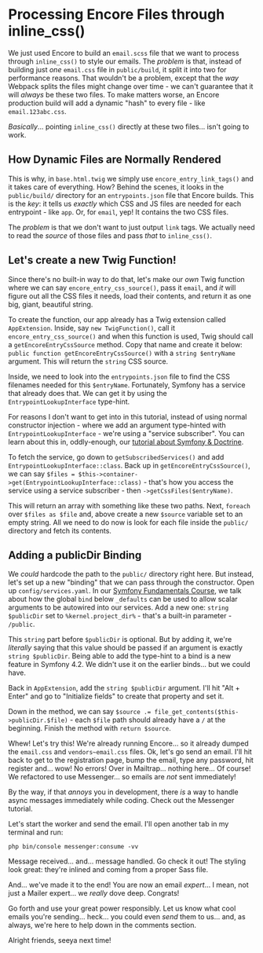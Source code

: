 # Processing Encore Files through inline_css()

We just used Encore to build an `email.scss` file that we want to process through
`inline_css()` to style our emails. The *problem* is that, instead of building
just *one* `email.css` file in `public/build`, it split it into two for performance
reasons. That wouldn't be a problem, except that the *way* Webpack splits the files
might change over time - we can't guarantee that it will *always* be these two files.
To make matters worse, an Encore production build will add a dynamic "hash" to
every file - like `email.123abc.css`.

*Basically*... pointing `inline_css()` directly at these two files... isn't going
to work.

## How Dynamic Files are Normally Rendered

This is why, in `base.html.twig` we simply use `encore_entry_link_tags()`
and it takes care of everything. How? Behind the scenes, it looks in the
`public/build/` directory for an `entrypoints.json` file that Encore builds.
This is the *key*: it tells us *exactly* which CSS and JS files are needed
for each entrypoint - like `app`. Or, for `email`, yep! It contains the two CSS
files.

The *problem* is that we don't want to just output `link` tags. We actually need
to read the *source* of those files and pass *that* to `inline_css()`.

## Let's create a new Twig Function!

Since there's no built-in way to do that, let's make our *own* Twig function
where we can say `encore_entry_css_source()`, pass it `email`, and *it* will figure
out all the CSS files it needs, load their contents, and return it as one big,
giant, beautiful string.

To create the function, our app already has a Twig extension called `AppExtension`.
Inside, say `new TwigFunction()`, call it `encore_entry_css_source()` and when
this function is used, Twig should call a `getEncoreEntryCssSource` method. Copy
that name and create it below: `public function getEncoreEntryCssSource()` with
a `string $entryName` argument. This will return the `string` CSS source.

Inside, we need to look into the `entrypoints.json` file to find the CSS filenames
needed for this `$entryName`. Fortunately, Symfony has a service that already
does that. We can get it by using the `EntrypointLookupInterface` type-hint.

For reasons I don't want to get into in this tutorial, instead of using normal
constructor injection - where we add an argument type-hinted with
`EntrypointLookupInterface` - we're using a "service subscriber". You can learn
about this in, oddly-enough, our
[tutorial about Symfony & Doctrine](https://symfonycasts.com/screencast/symfony-doctrine/service-subscriber).

To fetch the service, go down to `getSubscribedServices()` and add
`EntrypointLookupInterface::class`. Back up in `getEncoreEntryCssSource()`,
we can say `$files = $this->container->get(EntrypointLookupInterface::class)` -
that's how you access the service using a service subscriber - then
`->getCssFiles($entryName)`.

This will return an array with something like these two paths. Next, `foreach`
over `$files as $file` and, above create a new `$source` variable set to an empty
string. All we need to do now is look for each file inside the `public/` directory
and fetch its contents.

## Adding a publicDir Binding

We *could* hardcode the path to the `public/` directory right here. But instead,
let's set up a new "binding" that we can pass through the constructor. Open up
`config/services.yaml`. In our
[Symfony Fundamentals Course](https://symfonycasts.com/screencast/symfony-fundamentals/services-config-bind),
we talk about how the global `bind` below `_defaults` can be used to allow
scalar arguments to be autowired into our services. Add a new one:
`string $publicDir` set to `%kernel.project_dir%` - that's a built-in parameter -
`/public`.

This `string` part before `$publicDir` is optional. But by adding it, we're
*literally* saying that this value should be passed if an argument is exactly
`string $publicDir`. Being able to add the type-hint to a bind is a new
feature in Symfony 4.2. We didn't use it on the earlier binds... but we could have.

Back in `AppExtension`, add the `string $publicDir` argument. I'll hit
"Alt + Enter" and go to "Initialize fields" to create that property and set it.

Down in the method, we can say
`$source .= file_get_contents($this->publicDir.$file)` - each `$file` path should
already have a `/` at the beginning. Finish the method with `return $source`.

Whew! Let's try this! We're already running Encore... so it already dumped the
`email.css` and `vendors~email.css` files. Ok, let's go send an email. I'll hit
back to get to the registration page, bump the email, type any password, hit
register and... wow! No errors! Over in Mailtrap... nothing here... Of course!
We refactored to use Messenger... so emails are *not* sent immediately!

By the way, if that *annoys* you in development, there *is* a way to handle
async messages immediately while coding. Check out the Messenger tutorial.

Let's start the worker and send the email. I'll open another tab in my terminal
and run:

```terminal
php bin/console messenger:consume -vv
```

Message received... and... message handled. Go check it out! The styling look great:
they're inlined and coming from a proper Sass file.

And... we've made it to the end! You are now an email *expert*... I mean, not
just a Mailer expert... we *really* dove deep. Congrats!

Go forth and use your great power responsibly. Let us know what cool emails you're
sending... heck... you could even *send* them to us... and, as always, we're here
to help down in the comments section.

Alright friends, seeya next time!

